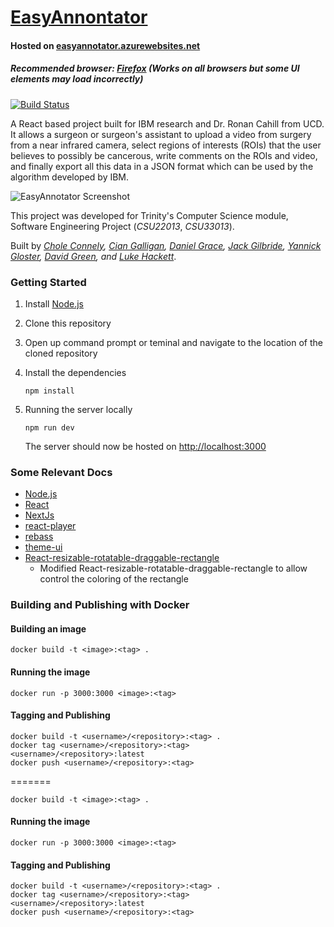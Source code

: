 # [EasyAnnontator](https://easyannotator.azurewebsites.net/)

#### Hosted on [easyannotator.azurewebsites.net](https://easyannotator.azurewebsites.net/)

##### Recommended browser: [Firefox](https://www.mozilla.org/en-US/firefox/new/) (_Works on all browsers but some UI elements may load incorrectly_)

[![Build Status](https://travis-ci.com/CSU33013-SWENG-Group-9/Easy-Annotator.svg?branch=master)](https://travis-ci.com/CSU33013-SWENG-Group-9/Easy-Annotator)

A React based project built for IBM research and Dr. Ronan Cahill from UCD. It allows a surgeon or surgeon's assistant to upload a video from surgery from a near infrared camera, select regions of interests (ROIs) that the user believes to possibly be cancerous, write comments on the ROIs and video, and finally export all this data in a JSON format which can be used by the algorithm developed by IBM.


![EasyAnnotator Screenshot](https://i.imgur.com/9RpOSBy.jpg)

This project was developed for Trinity's Computer Science module, Software Engineering Project (_CSU22013_, _CSU33013_).

Built by _[Chole Connely](https://github.com/TheCsWorld), [Cian Galligan](https://github.com/xaarrssx), [Daniel Grace](https://github.com/danana5), [Jack Gilbride](https://github.com/jackgilbride999), [Yannick Gloster](https://github.com/yannickgloster), [David Green](https://github.com/dgreen8443), and [Luke Hackett](https://github.com/LukeHackett12)_.

### Getting Started

1. Install [Node.js](https://nodejs.org)
2. Clone this repository
3. Open up command prompt or teminal and navigate to the location of the cloned repository
4. Install the dependencies

   ```Shell Session
   npm install
   ```

5. Running the server locally

   ```Shell Session
   npm run dev
   ```

   The server should now be hosted on [http://localhost:3000](http://localhost:3000)

### Some Relevant Docs

- [Node.js](https://nodejs.org/en/docs/)
- [React](https://reactjs.org/docs/getting-started.html)
- [NextJs](https://nextjs.org/docs/getting-started)
- [react-player](https://github.com/CookPete/react-player)
- [rebass](https://rebassjs.org/)
- [theme-ui](https://theme-ui.com/)
- [React-resizable-rotatable-draggable-rectangle](https://github.com/CSU33013-SWENG-Group-9/react-resizable-rotatable-draggable)
  - Modified React-resizable-rotatable-draggable-rectangle to allow control the coloring of the rectangle


### Building and Publishing with Docker

#### Building an image

```Shell Session
docker build -t <image>:<tag> .
```

#### Running the image

```Shell Session
docker run -p 3000:3000 <image>:<tag>
```

#### Tagging and Publishing

```Shell Session
docker build -t <username>/<repository>:<tag> .
docker tag <username>/<repository>:<tag> <username>/<repository>:latest
docker push <username>/<repository>:<tag>
```
=======
   ```Shell Session
   docker build -t <image>:<tag> .
   ```

#### Running the image
   
   ```Shell Session
   docker run -p 3000:3000 <image>:<tag>
   ```

#### Tagging and Publishing
   
   ```Shell Session
   docker build -t <username>/<repository>:<tag> .
   docker tag <username>/<repository>:<tag> <username>/<repository>:latest
   docker push <username>/<repository>:<tag>
   ```

